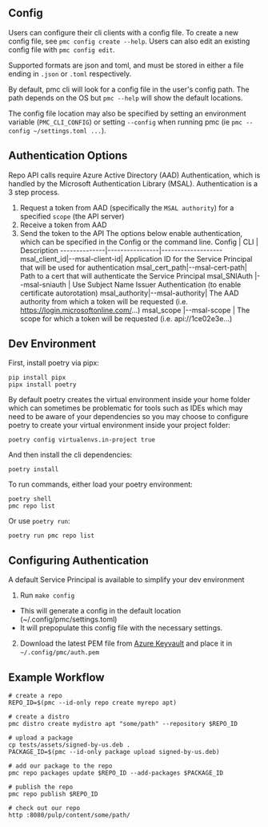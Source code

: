 ## Config

Users can configure their cli clients with a config file. To create a new config file, see `pmc
config create --help`. Users can also edit an existing config file with `pmc config edit`.

Supported formats are json and toml, and must be stored in either a file ending in `.json` or
`.toml` respectively.

By default, pmc cli will look for a config file in the user's config path. The path depends on the
OS but `pmc --help` will show the default locations.

The config file location may also be specified by setting an environment variable (`PMC_CLI_CONFIG`)
or setting `--config` when running pmc (ie `pmc --config ~/settings.toml ...`).

## Authentication Options
Repo API calls require Azure Active Directory (AAD) Authentication, which is handled by the Microsoft Authentication Library (MSAL).
Authentication is a 3 step process.
1. Request a token from AAD (specifically the `MSAL authority`) for a specified `scope` (the API server)
2. Receive a token from AAD
3. Send the token to the API
The options below enable authentication, which can be specified in the Config or the command line.
Config        | CLI            | Description
--------------|----------------|-------------------
msal_client_id|--msal-client-id| Application ID for the Service Principal that will be used for authentication
msal_cert_path|--msal-cert-path| Path to a cert that will authenticate the Service Principal
msal_SNIAuth  |--msal-sniauth  | Use Subject Name Issuer Authentication (to enable certificate autorotation)
msal_authority|--msal-authority| The AAD authority from which a token will be requested (i.e. https://login.microsoftonline.com/...)
msal_scope    |--msal-scope    | The scope for which a token will be requested (i.e. api://1ce02e3e...)


## Dev Environment

First, install poetry via pipx:

```
pip install pipx
pipx install poetry
```

By default poetry creates the virtual environment inside your home folder which can sometimes be
problematic for tools such as IDEs which may need to be aware of your dependencies so you may choose
to configure poetry to create your virtual environment inside your project folder:

```
poetry config virtualenvs.in-project true
```

And then install the cli dependencies:

```
poetry install
```

To run commands, either load your poetry environment:

```
poetry shell
pmc repo list
```

Or use `poetry run`:

```
poetry run pmc repo list
```

## Configuring Authentication
A default Service Principal is available to simplify your dev environment
1. Run `make config`
  - This will generate a config in the default location (~/.config/pmc/settings.toml)
  - It will prepopulate this config file with the necessary settings.
2. Download the latest PEM file from [Azure Keyvault](https://ms.portal.azure.com/#@microsoft.onmicrosoft.com/asset/Microsoft_Azure_KeyVault/Certificate/https://mb-repotest.vault.azure.net/certificates/esrp-auth-test) and place it in `~/.config/pmc/auth.pem`

## Example Workflow

```
# create a repo
REPO_ID=$(pmc --id-only repo create myrepo apt)

# create a distro
pmc distro create mydistro apt "some/path" --repository $REPO_ID

# upload a package
cp tests/assets/signed-by-us.deb .
PACKAGE_ID=$(pmc --id-only package upload signed-by-us.deb)

# add our package to the repo
pmc repo packages update $REPO_ID --add-packages $PACKAGE_ID

# publish the repo
pmc repo publish $REPO_ID

# check out our repo
http :8080/pulp/content/some/path/
```
